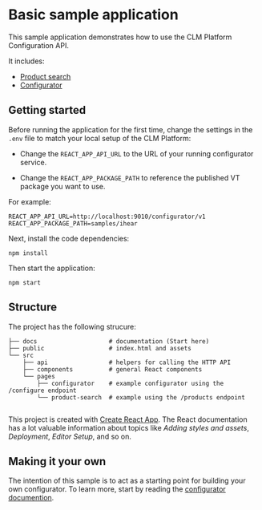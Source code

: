 # Basic sample application

This sample application demonstrates how to use the CLM Platform Configuration API.

It includes:

- [Product search](docs/PRODUCT_SEARCH.md)
- [Configurator](docs/CONFIGURATOR.md)

## Getting started

Before running the application for the first time, change the settings in the `.env` file to match your local setup of the CLM Platform:

- Change the `REACT_APP_API_URL` to the URL of your running configurator service.

- Change the `REACT_APP_PACKAGE_PATH` to reference the published VT package you want to use.

For example:

```
REACT_APP_API_URL=http://localhost:9010/configurator/v1
REACT_APP_PACKAGE_PATH=samples/ihear
```

Next, install the code dependencies:

```
npm install
```

Then start the application:

```
npm start
```

## Structure

The project has the following strucure:

```
├── docs                    # documentation (Start here)
├── public                  # index.html and assets
└── src
    ├── api                 # helpers for calling the HTTP API
    ├── components          # general React components
    └── pages
        ├── configurator    # example configurator using the /configure endpoint
        └── product-search  # example using the /products endpoint
        
```

This project is created with [Create React App](https://facebook.github.io/create-react-app/). The React documentation has a lot valuable information about topics like _Adding styles and assets_, _Deployment_, _Editor Setup_, and so on.

## Making it your own

The intention of this sample is to act as a starting point for building your own configurator. To learn more, start by reading the [configurator documention](docs/CONFIGURATOR.md).
